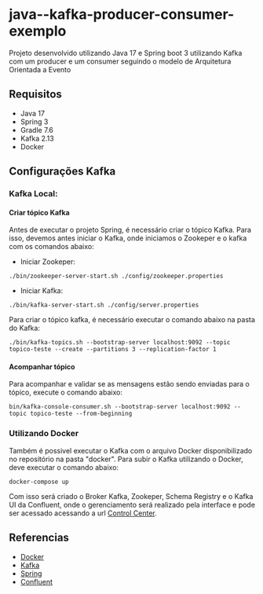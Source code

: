 # java--kafka-producer-consumer-exemplo

Projeto desenvolvido utilizando Java 17 e Spring boot 3 utilizando Kafka com um producer e um consumer seguindo o modelo de Arquitetura Orientada a Evento

## Requisitos

- Java 17
- Spring 3
- Gradle 7.6
- Kafka 2.13
- Docker

## Configurações Kafka

### Kafka Local:

#### Criar tópico Kafka

Antes de executar o projeto Spring, é necessário criar o tópico Kafka. Para isso, devemos antes iniciar o Kafka, onde iniciamos o Zookeper e o kafka com os comandos abaixo:

- Iniciar Zookeper:

```
./bin/zookeeper-server-start.sh ./config/zookeeper.properties
```

- Iniciar Kafka:

```
./bin/kafka-server-start.sh ./config/server.properties
```

Para criar o tópico kafka, é necessário executar o comando abaixo na pasta do Kafka:

```
./bin/kafka-topics.sh --bootstrap-server localhost:9092 --topic topico-teste --create --partitions 3 --replication-factor 1
```

#### Acompanhar tópico

Para acompanhar e validar se as mensagens estão sendo enviadas para o tópico, execute o comando abaixo:

```
bin/kafka-console-consumer.sh --bootstrap-server localhost:9092 --topic topico-teste --from-beginning
```
### Utilizando Docker

Também é possivel executar o Kafka com o arquivo Docker disponibilizado no repositório na pasta "docker". Para subir o Kafka utilizando o Docker, deve executar o comando abaixo:

```
docker-compose up
```

Com isso será criado o Broker Kafka, Zookeper, Schema Registry e o Kafka UI da Confluent, onde o gerenciamento será realizado pela interface e pode ser acessado acessando a url [Control Center](http://localhost:9021/).

## Referencias

- [Docker](https://www.docker.com/)
- [Kafka](https://kafka.apache.org/)
- [Spring](https://spring.io/projects/spring-boot)
- [Confluent](https://docs.confluent.io/5.5.1/quickstart/ce-docker-quickstart.html)
